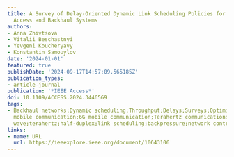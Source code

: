 ```yaml
---
title: A Survey of Delay-Oriented Dynamic Link Scheduling Policies for 5G/6G Integrated
  Access and Backhaul Systems
authors:
- Anna Zhivtsova
- Vitalii Beschastnyi
- Yevgeni Koucheryavy
- Konstantin Samouylov
date: '2024-01-01'
featured: true
publishDate: '2024-09-17T14:57:09.565185Z'
publication_types:
- article-journal
publication: '*IEEE Access*'
doi: 10.1109/ACCESS.2024.3446569
tags:
- Backhaul networks;Dynamic scheduling;Throughput;Delays;Surveys;Optimization;Uplink;5G
  mobile communication;6G mobile communication;Terahertz communications;5G;6G;IAB;millimeter
  wave;terahertz;half-duplex;link scheduling;backpressure;network control
links:
- name: URL
  url: https://ieeexplore.ieee.org/document/10643106
---
```

